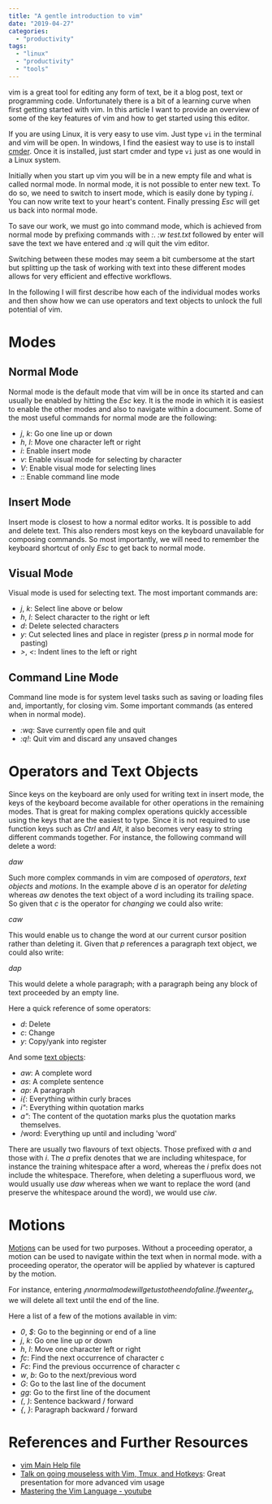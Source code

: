 ```yaml
---
title: "A gentle introduction to vim"
date: "2019-04-27"
categories: 
  - "productivity"
tags: 
  - "linux"
  - "productivity"
  - "tools"
---
```


vim is a great tool for editing any form of text, be it a blog post, text or programming code. Unfortunately there is a bit of a learning curve when first getting started with vim. In this article I want to provide an overview of some of the key features of vim and how to get started using this editor.

If you are using Linux, it is very easy to use vim. Just type `vi` in the terminal and vim will be open. In windows, I find the easiest way to use is to install [cmder](https://cmder.net/). Once it is installed, just start cmder and type `vi` just as one would in a Linux system.

Initially when you start up vim you will be in a new empty file and what is called normal mode. In normal mode, it is not possible to enter new text. To do so, we need to switch to insert mode, which is easily done by typing _i_. You can now write text to your heart's content. Finally pressing _Esc_ will get us back into normal mode.

To save our work, we must go into command mode, which is achieved from normal mode by prefixing commands with _:_. _:w test.txt_ followed by enter will save the text we have entered and _:q_ will quit the vim editor.

Switching between these modes may seem a bit cumbersome at the start but splitting up the task of working with text into these different modes allows for very efficient and effective workflows.

In the following I will first describe how each of the individual modes works and then show how we can use operators and text objects to unlock the full potential of vim.

# Modes

## Normal Mode

Normal mode is the default mode that vim will be in once its started and can usually be enabled by hitting the _Esc_ key. It is the mode in which it is easiest to enable the other modes and also to navigate within a document. Some of the most useful commands for normal mode are the following:

- _j_, _k_: Go one line up or down
- _h_, _l_: Move one character left or right
- _i_: Enable insert mode
- _v_: Enable visual mode for selecting by character
- _V_: Enable visual mode for selecting lines
- _:_: Enable command line mode

## Insert Mode

Insert mode is closest to how a normal editor works. It is possible to add and delete text. This also renders most keys on the keyboard unavailable for composing commands. So most importantly, we will need to remember the keyboard shortcut of only _Esc_ to get back to normal mode.

## Visual Mode

Visual mode is used for selecting text. The most important commands are:

- _j_, _k_: Select line above or below
- _h_, _l_: Select character to the right or left
- _d_: Delete selected characters
- _y_: Cut selected lines and place in register (press _p_ in normal mode for pasting)
- _\>_, _<_: Indent lines to the left or right

## Command Line Mode

Command line mode is for system level tasks such as saving or loading files and, importantly, for closing vim. Some important commands (as entered when in normal mode).

- _:wq_: Save currently open file and quit
- _:q!_: Quit vim and discard any unsaved changes

# Operators and Text Objects

Since keys on the keyboard are only used for writing text in insert mode, the keys of the keyboard become available for other operations in the remaining modes. That is great for making complex operations quickly accessible using the keys that are the easiest to type. Since it is not required to use function keys such as _Ctrl_ and _Alt_, it also becomes very easy to string different commands together. For instance, the following command will delete a word:

_daw_

Such more complex commands in vim are composed of _operators_, _text objects_ and _motions_. In the example above _d_ is an operator for _deleting_ whereas _aw_ denotes the text object of a word including its trailing space. So given that _c_ is the operator for _changing_ we could also write:

_caw_

This would enable us to change the word at our current cursor position rather than deleting it. Given that _p_ references a paragraph text object, we could also write:

_dap_

This would delete a whole paragraph; with a paragraph being any block of text proceeded by an empty line.

Here a quick reference of some operators:

- _d_: Delete
- _c_: Change
- _y_: Copy/yank into register

And some [text objects](http://vimdoc.sourceforge.net/htmldoc/motion.html#text-objects):

- _aw_: A complete word
- _as_: A complete sentence
- _ap_: A paragraph
- _i{_: Everything within curly braces
- _i"_: Everything within quotation marks
- _a"_: The content of the quotation marks plus the quotation marks themselves.
- /word: Everything up until and including 'word'

There are usually two flavours of text objects. Those prefixed with _a_ and those with _i_. The _a_ prefix denotes that we are including whitespace, for instance the training whitespace after a word, whereas the _i_ prefix does not include the whitespace. Therefore, when deleting a superfluous word, we would usually use _daw_ whereas when we want to replace the word (and preserve the whitespace around the word), we would use _ciw_.

# Motions

[Motions](http://vimdoc.sourceforge.net/htmldoc/motion.html) can be used for two purposes. Without a proceeding operator, a motion can be used to navigate within the text when in normal mode. with a proceeding operator, the operator will be applied by whatever is captured by the motion.

For instance, entering _$_ in normal mode will get us to the end of a line. If we enter _d$_, we will delete all text until the end of the line.

Here a list of a few of the motions available in vim:

- _0_, _$_: Go to the beginning or end of a line
- _j_, _k_: Go one line up or down
- _h_, _l_: Move one character left or right
- _fc_: Find the next occurrence of character c
- _Fc_: Find the previous occurrence of character c
- _w_, _b_: Go to the next/previous word
- _G_: Go to the last line of the document
- _gg_: Go to the first line of the document
- _(_, _)_: Sentence backward / forward
- _{_, _}_: Paragraph backward / forward

# References and Further Resources

- [vim Main Help file](http://vimdoc.sourceforge.net/htmldoc/help.html)
- [Talk on going mouseless with Vim, Tmux, and Hotkeys](https://www.youtube.com/watch?v=E-ZbrtoSuzw): Great presentation for more advanced vim usage
- [Mastering the Vim Language - youtube](https://youtu.be/wlR5gYd6um0)
